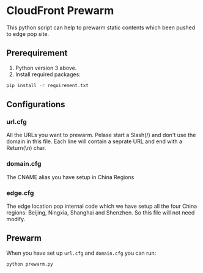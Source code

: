 # CloudFront Prewarm

This python script can help to prewarm static contents which been pushed to edge pop site.

## Prerequirement

1. Python version 3 above.
2. Install required packages:
```bash
pip install -r requirement.txt
```

## Configurations

### url.cfg
All the URLs you want to prewarm. Pelase start a Slash(/) and don't use the domain in this file. Each line will contain a seprate URL and end with a Return(\n) char.

### domain.cfg
The CNAME alias you have setup in China Regions

### edge.cfg
The edge location pop internal code which we have setup all the four China regions: Beijing, Ningxia, Shanghai and Shenzhen. So this file will not need modify.

## Prewarm
When you have set up `url.cfg` and `domain.cfg` you can run:
```bash
python prewarm.py
```
